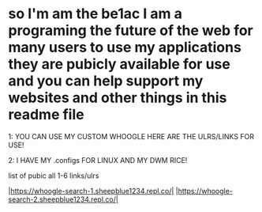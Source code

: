 # so I'm am the be1ac I am a programing the future of the web for many users to use my applications they are pubicly available for use and you can help support my websites and other things in this readme file



1: YOU CAN USE MY CUSTOM WHOOGLE HERE ARE THE ULRS/LINKS FOR USE!

2: I HAVE MY .configs FOR LINUX AND MY DWM RICE!


list of pubic all 1-6 links/ulrs


|https://whoogle-search-1.sheepblue1234.repl.co/|
|https://whoogle-search-2.sheepblue1234.repl.co/|
